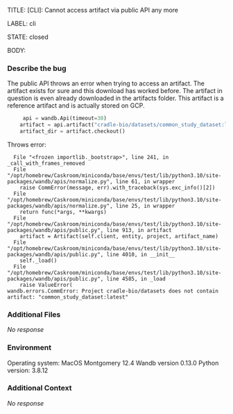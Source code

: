 TITLE:
[CLI]: Cannot access artifact via public API any more

LABEL:
cli

STATE:
closed

BODY:
### Describe the bug

The public API throws an error when trying to access an artifact. The artifact exists for sure and this download has worked before. The artifact in question is even already downloaded in the artifacts folder. This artifact is a reference artifact and is actually stored on GCP.  
```python
     api = wandb.Api(timeout=30)
    artifact = api.artifact("cradle-bio/datasets/common_study_dataset:latest")
    artifact_dir = artifact.checkout()
```
Throws error:
<!--- A full traceback of the exception in the quotes below -->
```shell
  File "<frozen importlib._bootstrap>", line 241, in _call_with_frames_removed
  File "/opt/homebrew/Caskroom/miniconda/base/envs/test/lib/python3.10/site-packages/wandb/apis/normalize.py", line 61, in wrapper
    raise CommError(message, err).with_traceback(sys.exc_info()[2])
  File "/opt/homebrew/Caskroom/miniconda/base/envs/test/lib/python3.10/site-packages/wandb/apis/normalize.py", line 25, in wrapper
    return func(*args, **kwargs)
  File "/opt/homebrew/Caskroom/miniconda/base/envs/test/lib/python3.10/site-packages/wandb/apis/public.py", line 913, in artifact
    artifact = Artifact(self.client, entity, project, artifact_name)
  File "/opt/homebrew/Caskroom/miniconda/base/envs/test/lib/python3.10/site-packages/wandb/apis/public.py", line 4010, in __init__
    self._load()
  File "/opt/homebrew/Caskroom/miniconda/base/envs/test/lib/python3.10/site-packages/wandb/apis/public.py", line 4585, in _load
    raise ValueError(
wandb.errors.CommError: Project cradle-bio/datasets does not contain artifact: "common_study_dataset:latest"
```

### Additional Files

_No response_

### Environment

Operating system: MacOS Montgomery 12.4
Wandb version 0.13.0
Python version: 3.8.12

### Additional Context

_No response_

